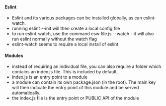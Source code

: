 #### Eslint 
- Eslint and its various packages can be installed globally, as can eslint-watch. 
- running eslint --init will then create a local config file 
- to run eslint-watch, use the command esw file.js --watch - it will also run eslint normally without the watch flag 
- eslint-watch seems to require a local install of eslint 

#### Modules 
- instead of requiring an individual file, you can also require a folder which contains an index.js file. This is included by default. 
- index.js is an entry point to a module  
- a module can contain its own package.json (in the root). The main key will then indicate the entry point of this module and be served automatically. 
- the index.js file is the entry point or PUBLIC API of the module